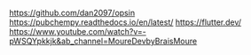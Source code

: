 https://github.com/dan2097/opsin
https://pubchempy.readthedocs.io/en/latest/
https://flutter.dev/
https://www.youtube.com/watch?v=-pWSQYpkkjk&ab_channel=MoureDevbyBraisMoure
